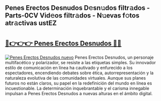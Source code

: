 ## Penes Erectos Desnudos D𝚎sn𝚞dos filtr𝚊dos - Parts-0CV Vid𝚎os filtr𝚊dos - N𝚞evas f𝚘tos atr𝚊ctivas ustEZ

# <h2><a href="http://mb3ek4.tromn.icu/?c=Penes+Erectos+Desnudos">🔗👉👉👉 Penes Erectos Desnudos 🔗🔗</a></h2>

[![Penes Erectos Desnudos nuevo](https://i.imgur.com/pEAQMta.gif)](http://mb3ek4.tromn.icu/?c=Penes+Erectos+Desnudos)
Penes Erectos Desnudos, un personaje multifacético y polarizador, se resiste a las etiquetas simples. Su innovador estilo de comunicación en línea ha cautivado y enfurecido a los espectadores, encendiendo debates sobre ética, autorrepresentación y la naturaleza evolutiva de las comunidades virtuales. Aunque sus planes futuros no están claros, su papel en la redefinición del mundo en línea es incuestionable. La determinación inquebrantable y el carisma innegable impulsan a Penes Erectos Desnudos a nuevas alturas en el ámbito digital.
